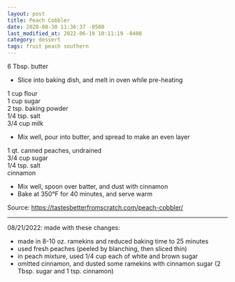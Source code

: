 ```yaml
---
layout: post
title: Peach Cobbler
date: 2020-08-30 11:36:37 -0500
last_modified_at: 2022-06-19 10:11:19 -0400
category: dessert
tags: fruit peach southern
---
```

6 Tbsp. butter  

  * Slice into baking dish, and melt in oven while pre-heating

1 cup flour  
1 cup sugar  
2 tsp. baking powder  
1/4 tsp. salt  
3/4 cup milk  

  * Mix well, pour into butter, and spread to make an even layer

1 qt. canned peaches, undrained  
3/4 cup sugar  
1/4 tsp. salt  
cinnamon  

  * Mix well, spoon over batter, and dust with cinnamon
  * Bake at 350°F for 40 minutes, and serve warm

Source: <https://tastesbetterfromscratch.com/peach-cobbler/>

---

08/21/2022: made with these changes:
* made in 8-10 oz. ramekins and reduced baking time to 25 minutes
* used fresh peaches (peeled by blanching, then sliced thin)
* in peach mixture, used 1/4 cup each of white and brown sugar
* omitted cinnamon, and dusted some ramekins with cinnamon sugar (2 Tbsp. sugar and 1 tsp. cinnamon)
